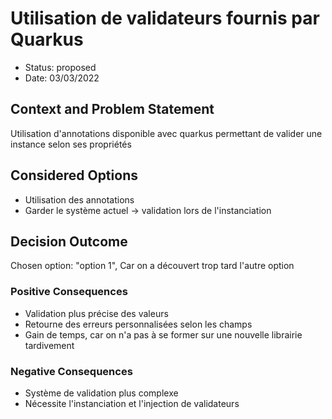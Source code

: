# Utilisation de validateurs fournis par Quarkus

- Status: proposed
- Date: 03/03/2022


## Context and Problem Statement

Utilisation d'annotations disponible avec quarkus permettant de valider une instance selon ses propriétés

## Considered Options

- Utilisation des annotations
- Garder le système actuel → validation lors de l'instanciation

## Decision Outcome

Chosen option: "option 1", Car on a découvert trop tard l'autre option

### Positive Consequences

- Validation plus précise des valeurs
- Retourne des erreurs personnalisées selon les champs
- Gain de temps, car on n'a pas à se former sur une nouvelle librairie tardivement 

### Negative Consequences

- Système de validation plus complexe
- Nécessite l'instanciation et l'injection de validateurs
